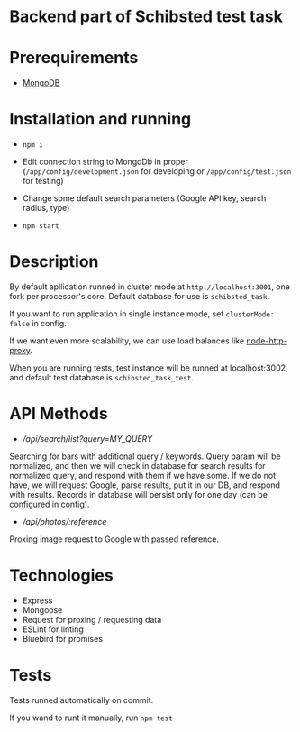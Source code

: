 # Backend part of Schibsted test task

# Prerequirements

* [MongoDB](https://www.mongodb.com/download-center?jmp=nav#community)

# Installation and running

* `npm i`

* Edit connection string to MongoDb in proper (`/app/config/development.json` for developing or  `/app/config/test.json` for testing)

* Change some default search parameters (Google API key, search radius, type)

* `npm start`

# Description

By default apllication runned in cluster mode at `http://localhost:3001`, one fork per processor's core. Default database for use is `schibsted_task`.

If you want to run application in single instance mode, set `clusterMode: false` in config.

If we want even more scalability, we can use load balances like [node-http-proxy](https://github.com/nodejitsu/node-http-proxy).

When you are running tests, test instance will be runned at localhost:3002, and default test database is `schibsted_task_test`.

# API Methods

* */api/search/list?query=MY_QUERY*

Searching for bars with additional query / keywords. Query param will be normalized, and then we will check in database for search results for normalized query, and respond with them if we have some. If we do not have, we will request Google, parse results, put it in our DB, and respond with results. Records in database will persist only for one day (can be configured in config).

* */api/photos/:reference*

Proxing image request to Google with passed reference.

# Technologies

* Express
* Mongoose
* Request for proxing / requesting data
* ESLint for linting
* Bluebird for promises

# Tests

Tests runned automatically on commit.

If you wand to runt it manually, run `npm test`
